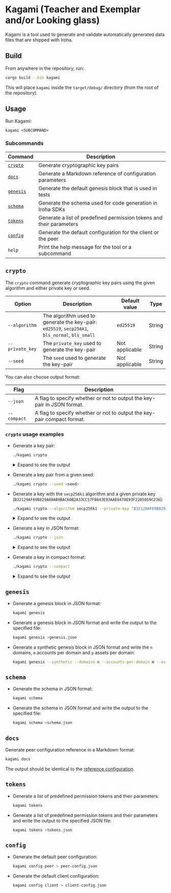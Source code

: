 # Kagami (Teacher and Exemplar and/or Looking glass)

Kagami is a tool used to generate and validate automatically generated data files that are shipped with Iroha.

## Build

From anywhere in the repository, run:

```bash
cargo build --bin kagami
```

This will place `kagami` inside the `target/debug/` directory (from the root of the repository).

## Usage

Run Kagami:

```
kagami <SUBCOMMAND>
```

### Subcommands

|        Command        |                             Description                              |
| --------------------- | -------------------------------------------------------------------- |
| [`crypto`](#crypto)   | Generate cryptographic key pairs                                     |
| [`docs`](#docs)       | Generate a Markdown reference of configuration parameters            |
| [`genesis`](#genesis) | Generate the default genesis block that is used in tests             |
| [`schema`](#schema)   | Generate the schema used for code generation in Iroha SDKs           |
| [`tokens`](#tokens)   | Generate a list of predefined permission tokens and their parameters |
| [`config`](#config)   | Generate the default configuration for the client or the peer        |
| `help`                | Print the help message for the tool or a subcommand                  |

## `crypto`

The `crypto` command generate cryptographic key pairs using the given algorithm and either private key or seed.

|     Option      |                                          Description                                           | Default value  |  Type  |
| --------------- | ---------------------------------------------------------------------------------------------- | -------------- | ------ |
| `--algorithm`   | The algorithm used to generate the key-pair: `ed25519`, `secp256k1`, `bls_normal`, `bls_small` | `ed25519`      | String |
| `--private_key` | The `private_key` used to generate the key-pair                                                | Not applicable | String |
| `--seed`        | The `seed` used to generate the key-pair                                                       | Not applicable | String |

You can also choose output format:

|   Flag      |                Description                                              |
| ----------- | ----------------------------------------------------------------------- |
| `--json`    | A flag to specify whether or not to output the key-pair in JSON format. |
| `--compact` | A flag to specify whether or not to output the key-pair compact format. |

### `crypto` usage examples

- Generate a key pair:

    ```bash
    ./kagami crypto
    ```

  <details> <summary>Expand to see the output</summary>

    ```bash
    Kagami. To see help run with `--help`.
    No flags specified, generating key-pair.
    Public key (multihash): "ed0120232ADEC551BFA1856279EBCCC3C3A09783C516478F4CBB2F42F342614BEC7601"
    Private key (ed25519): "A1E2C094496DD53EA103F1423B90CCB7D65FF25AB46F5FA1643C14E6010F7F75232ADEC551BFA1856279EBCCC3C3A09783C516478F4CBB2F42F342614BEC7601"
    ```
  </details>

- Generate a key pair from a given seed:

    ```bash
    ./kagami crypto --seed <seed>
    ```

- Generate a key with the `secp256k1` algorithm and a given private key (`B32129AF69B829A88AB9BAC60B2A33CC57F8843E93AAE0478E93F2285059C236`):

    ```bash
    ./kagami crypto --algorithm secp256k1 --private-key "B32129AF69B829A88AB9BAC60B2A33CC57F8843E93AAE0478E93F2285059C236"
    ```

  <details> <summary>Expand to see the output</summary>

    ```bash
    Public key (multihash): "e70121031C59A9CABAF58F3B8A6157362B9F6FEAC3DD47EE947FBF2F335805E1A7F96BDE"
    Private key (secp256k1): "B32129AF69B829A88AB9BAC60B2A33CC57F8843E93AAE0478E93F2285059C236"
    ```
  </details>

- Generate a key in JSON format:

    ```bash
    ./kagami crypto --json
    ```

  <details> <summary>Expand to see the output</summary>

    ```json
    {
        "public_key": "ed01203189E4982F98DC293AB9E32CF2B2D75FBA49ADBC345318A576377B75CC9E15C1",
        "private_key": {
            "digest_function": "ed25519",
            "payload": "D2162546E2025D28B680D062B91043A1E990DE7DA7861EE5E8039A6B39C9551F3189E4982F98DC293AB9E32CF2B2D75FBA49ADBC345318A576377B75CC9E15C1"
        }
    }
    ```
  </details>

- Generate a key in compact format:

    ```bash
    ./kagami crypto --compact
    ```

  <details> <summary>Expand to see the output</summary>

    ```bash
    ed01208C8A612F0D20F339A0EA8DF21FEA777CBBE3604281E5F52311E5C5602CD38D8E
    878F0FC05183857871A17605FE8F63B4AAF72AC9AF4A5D8DD22536F6D016DFF18C8A612F0D20F339A0EA8DF21FEA777CBBE3604281E5F52311E5C5602CD38D8E
    ed25519
    ```
  </details>

## `genesis`

- Generate a genesis block in JSON format:

    ```bash
    kagami genesis
    ```
- Generate a genesis block in JSON format and write the output to the specified file:

    ```bash
    kagami genesis >genesis.json
    ```
 - Generate a synthetic genesis block in JSON format and write the `n` domains, `m` accounts per domain and `p` assets per domain:

    ```bash
    kagami genesis --synthetic --domains n --accounts-per-domain m --assets-per-domain p
    ```

## `schema`

- Generate the schema in JSON format:

    ```bash
    kagami schema
    ```

- Generate the schema in JSON format and write the output to the specified file:

    ```bash
    kagami schema >schema.json
    ```

## `docs`

Generate peer configuration reference in a Markdown format:

```bash
kagami docs
```

The output should be identical to the [reference configuration](../../docs/source/references/config.md).

## `tokens`

- Generate a list of predefined permission tokens and their parameters:

    ```bash
    kagami tokens
    ```

- Generate a list of predefined permission tokens and their parameters and write the output to the specified JSON file:

    ```bash
    kagami tokens >tokens.json
    ```

## `config`

- Generate the default peer configuration:

    ```bash
    kagami config peer > peer-config.json
    ```

- Generate the default client configuration:

    ```bash
    kagami config client > client-config.json
    ```
